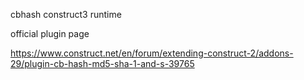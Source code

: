 cbhash construct3 runtime

official plugin page

https://www.construct.net/en/forum/extending-construct-2/addons-29/plugin-cb-hash-md5-sha-1-and-s-39765